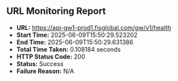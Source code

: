 ## URL Monitoring Report

- **URL:** https://api-gw1-prod1.fisglobal.com/gw/v1/health
- **Start Time:** 2025-06-09T15:50:29.523202
- **End Time:** 2025-06-09T15:50:29.631386
- **Total Time Taken:** 0.108184 seconds
- **HTTP Status Code:** 200
- **Status:** Success
- **Failure Reason:** N/A
